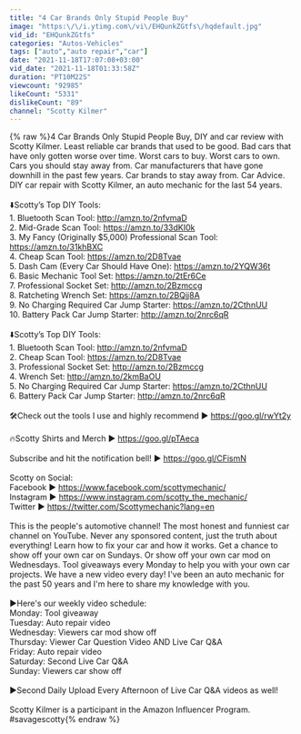 ```yaml
---
title: "4 Car Brands Only Stupid People Buy"
image: "https:\/\/i.ytimg.com\/vi\/EHQunkZGtfs\/hqdefault.jpg"
vid_id: "EHQunkZGtfs"
categories: "Autos-Vehicles"
tags: ["auto","auto repair","car"]
date: "2021-11-18T17:07:08+03:00"
vid_date: "2021-11-18T01:33:58Z"
duration: "PT10M22S"
viewcount: "92985"
likeCount: "5331"
dislikeCount: "89"
channel: "Scotty Kilmer"
---
```

{% raw %}4 Car Brands Only Stupid People Buy, DIY and car review with Scotty Kilmer. Least reliable car brands that used to be good. Bad cars that have only gotten worse over time. Worst cars to buy. Worst cars to own. Cars you should stay away from. Car manufacturers that have gone downhill in the past few years. Car brands to stay away from. Car Advice. DIY car repair with Scotty Kilmer, an auto mechanic for the last 54 years.<br /><br />⬇️Scotty’s Top DIY Tools:<br />1. Bluetooth Scan Tool: <a rel="nofollow" target="blank" href="http://amzn.to/2nfvmaD">http://amzn.to/2nfvmaD</a><br />2. Mid-Grade Scan Tool: <a rel="nofollow" target="blank" href="https://amzn.to/33dKI0k">https://amzn.to/33dKI0k</a><br />3. My Fancy (Originally $5,000) Professional Scan Tool: <a rel="nofollow" target="blank" href="https://amzn.to/31khBXC">https://amzn.to/31khBXC</a><br />4. Cheap Scan Tool: <a rel="nofollow" target="blank" href="https://amzn.to/2D8Tvae">https://amzn.to/2D8Tvae</a><br />5. Dash Cam (Every Car Should Have One): <a rel="nofollow" target="blank" href="https://amzn.to/2YQW36t">https://amzn.to/2YQW36t</a><br />6. Basic Mechanic Tool Set: <a rel="nofollow" target="blank" href="https://amzn.to/2tEr6Ce">https://amzn.to/2tEr6Ce</a><br />7. Professional Socket Set: <a rel="nofollow" target="blank" href="http://amzn.to/2Bzmccg">http://amzn.to/2Bzmccg</a> <br />8. Ratcheting Wrench Set: <a rel="nofollow" target="blank" href="https://amzn.to/2BQjj8A">https://amzn.to/2BQjj8A</a><br />9. No Charging Required Car Jump Starter: <a rel="nofollow" target="blank" href="https://amzn.to/2CthnUU">https://amzn.to/2CthnUU</a><br />10. Battery Pack Car Jump Starter: <a rel="nofollow" target="blank" href="http://amzn.to/2nrc6qR">http://amzn.to/2nrc6qR</a><br /><br />⬇️Scotty’s Top DIY Tools:<br />1. Bluetooth Scan Tool: <a rel="nofollow" target="blank" href="http://amzn.to/2nfvmaD">http://amzn.to/2nfvmaD</a><br />2. Cheap Scan Tool: <a rel="nofollow" target="blank" href="https://amzn.to/2D8Tvae">https://amzn.to/2D8Tvae</a><br />3. Professional Socket Set: <a rel="nofollow" target="blank" href="http://amzn.to/2Bzmccg">http://amzn.to/2Bzmccg</a> <br />4. Wrench Set: <a rel="nofollow" target="blank" href="http://amzn.to/2kmBaOU">http://amzn.to/2kmBaOU</a><br />5. No Charging Required Car Jump Starter: <a rel="nofollow" target="blank" href="https://amzn.to/2CthnUU">https://amzn.to/2CthnUU</a><br />6. Battery Pack Car Jump Starter: <a rel="nofollow" target="blank" href="http://amzn.to/2nrc6qR">http://amzn.to/2nrc6qR</a><br /><br />🛠Check out the tools I use and highly recommend ► <a rel="nofollow" target="blank" href="https://goo.gl/rwYt2y">https://goo.gl/rwYt2y</a><br /><br />🔥Scotty Shirts and Merch ► <a rel="nofollow" target="blank" href="https://goo.gl/pTAeca">https://goo.gl/pTAeca</a><br /><br />Subscribe and hit the notification bell! ► <a rel="nofollow" target="blank" href="https://goo.gl/CFismN">https://goo.gl/CFismN</a><br /><br />Scotty on Social:<br />Facebook ► <a rel="nofollow" target="blank" href="https://www.facebook.com/scottymechanic/">https://www.facebook.com/scottymechanic/</a><br />Instagram ► <a rel="nofollow" target="blank" href="https://www.instagram.com/scotty_the_mechanic/">https://www.instagram.com/scotty_the_mechanic/</a><br />Twitter ► <a rel="nofollow" target="blank" href="https://twitter.com/Scottymechanic?lang=en">https://twitter.com/Scottymechanic?lang=en</a><br /><br />This is the people's automotive channel! The most honest and funniest car channel on YouTube. Never any sponsored content, just the truth about everything! Learn how to fix your car and how it works. Get a chance to show off your own car on Sundays. Or show off your own car mod on Wednesdays. Tool giveaways every Monday to help you with your own car projects. We have a new video every day! I've been an auto mechanic for the past 50 years and I'm here to share my knowledge with you.<br /><br />►Here's our weekly video schedule:<br />Monday: Tool giveaway<br />Tuesday: Auto repair video<br />Wednesday: Viewers car mod show off<br />Thursday: Viewer Car Question Video AND Live Car Q&amp;A<br />Friday: Auto repair video<br />Saturday: Second Live Car Q&amp;A<br />Sunday: Viewers car show off<br /><br />►Second Daily Upload Every Afternoon of Live Car Q&amp;A videos as well!<br /><br />Scotty Kilmer is a participant in the Amazon Influencer Program.<br />#savagescotty{% endraw %}
